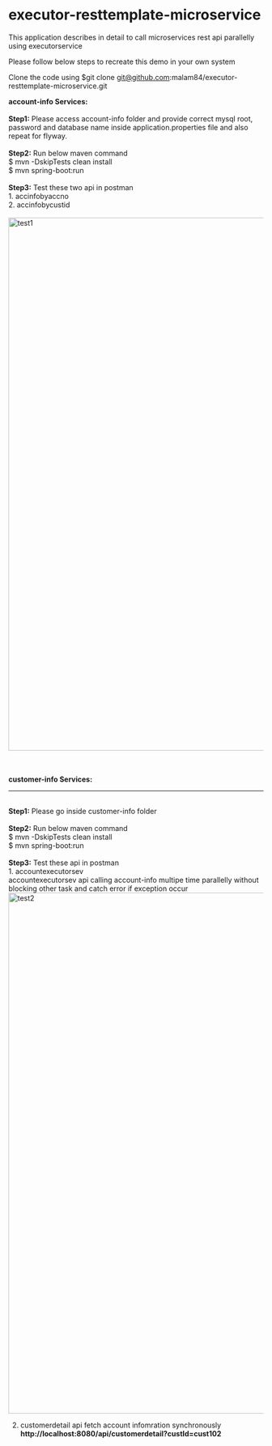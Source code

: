 # executor-resttemplate-microservice
This application describes  in detail to call microservices rest api parallelly using executorservice

Please follow below steps to recreate this demo in your own system

Clone the code using $git clone git@github.com:malam84/executor-resttemplate-microservice.git

<b>account-info Services: </b>
<br/><br/>
<b>Step1:</b> Please access account-info folder and provide correct mysql root, password and database name inside application.properties file and also repeat for flyway.
<br/><br/>
       <b>Step2:</b> Run below maven command <br/>
       $ mvn -DskipTests clean install<br/>
       $ mvn spring-boot:run
<br/><br/>
<b>Step3:</b> Test these two api in postman <br/>
       1. accinfobyaccno<br/>
       2. accinfobycustid <br/><br/>
       [](url)
<img width="1054" alt="test1" src="https://user-images.githubusercontent.com/42507151/138188907-6246939b-60b2-406b-8695-3a877a17e579.png">

<br/>
<br/>
<b>customer-info Services: </b>
<hr>
<br/>
<b>Step1:</b> Please go inside customer-info folder<br/><br/>
<b>Step2:</b> Run below maven command <br>
$ mvn -DskipTests clean install<br>
$ mvn spring-boot:run
<br/><br/>
<b>Step3:</b> Test these api in postman <br/>
1. accountexecutorsev <br>
   accountexecutorsev api calling account-info multipe time parallelly without blocking other task and catch error if exception occur <br/>
   <img width="1030" alt="test2" src="https://user-images.githubusercontent.com/42507151/138189957-6cf38a54-7ec9-4d3a-b4aa-eedd1e6f6d08.png">
 
2. customerdetail api fetch account infomration synchronously <br>
   <b> http://localhost:8080/api/customerdetail?custId=cust102 </b>

